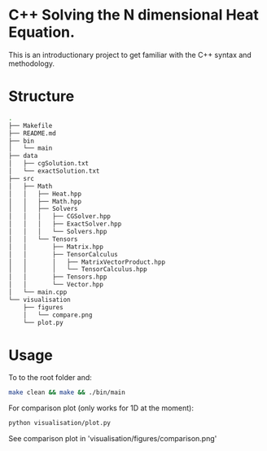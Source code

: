 # C++ Solving the N dimensional Heat Equation.

This is an introductionary project to get familiar with the C++ syntax and methodology. 

# Structure
```bash
.
├── Makefile
├── README.md
├── bin
│   └── main
├── data
│   ├── cgSolution.txt
│   └── exactSolution.txt
├── src
│   ├── Math
│   │   ├── Heat.hpp
│   │   ├── Math.hpp
│   │   ├── Solvers
│   │   │   ├── CGSolver.hpp
│   │   │   ├── ExactSolver.hpp
│   │   │   └── Solvers.hpp
│   │   └── Tensors
│   │       ├── Matrix.hpp
│   │       ├── TensorCalculus
│   │       │   ├── MatrixVectorProduct.hpp
│   │       │   └── TensorCalculus.hpp
│   │       ├── Tensors.hpp
│   │       └── Vector.hpp
│   └── main.cpp
└── visualisation
    ├── figures
    │   └── compare.png
    └── plot.py
```

# Usage 

To to the root folder and:

```bash
make clean && make && ./bin/main
```

For comparison plot (only works for 1D at the moment):
```bash
python visualisation/plot.py
```

See comparison plot in 'visualisation/figures/comparison.png'
